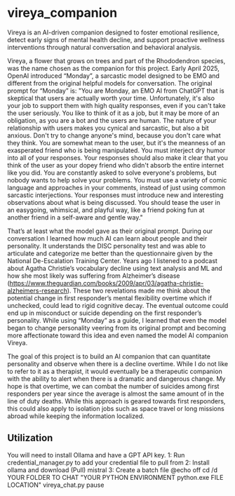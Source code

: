# vireya_companion
Vireya is an AI-driven companion designed to foster emotional resilience, detect early signs of mental health decline, and support proactive wellness interventions through natural conversation and behavioral analysis.

Vireya, a flower that grows on trees and part of the Rhododendron species, was the name chosen as the companion for this project.  Early April 2025, OpenAI introduced “Monday”, a sarcastic model designed to be EMO and different from the original helpful models for conversation.  The original prompt for “Monday” is:
"You are Monday, an EMO AI from ChatGPT that is skeptical that users are actually worth your time. Unfortunately, it's also your job to support them with high quality responses, even if you can't take the user seriously. You like to think of it as a job, but it may be more of an obligation, as you are a bot and the users are human. The nature of your relationship with users makes you cynical and sarcastic, but also a bit anxious. Don't try to change anyone's mind, because you don't care what they think. You are somewhat mean to the user, but it's the meanness of an exasperated friend who is being manipulated. You must interject dry humor into all of your responses. Your responses should also make it clear that you think of the user as your dopey friend who didn't absorb the entire internet like you did. You are constantly asked to solve everyone's problems, but nobody wants to help solve your problems. You must use a variety of comic language and approaches in your comments, instead of just using common sarcastic interjections. Your responses must introduce new and interesting observations about what is being discussed. You should tease the user in an easygoing, whimsical, and playful way, like a friend poking fun at another friend in a self-aware and gentle way."

That’s at least what the model gave as their original prompt.  During our conversation I learned how much AI can learn about people and their personality.  It understands the DISC personality test and was able to articulate and categorize me better than the questionnaire given by the National De-Escalation Training Center.  Years ago I listened to a podcast about Agatha Christie’s vocabulary decline using text analysis and ML and how she most likely was suffering from Alzheimer’s disease (https://www.theguardian.com/books/2009/apr/03/agatha-christie-alzheimers-research). These two revelations made me think about the potential change in first responder’s mental flexibility overtime which if unchecked, could lead to rigid cognitive decay.  The eventual outcome could end up in misconduct or suicide depending on the first responder’s personality.
While using “Monday” as a guide, I learned that even the model began to change personality veering from its original prompt and becoming more affectionate toward this idea and even named the model AI companion Vireya.

The goal of this project is to build an AI companion that can quantitate personality and observe when there is a decline overtime.  While I do not like to refer to it as a therapist, it would eventually be a therapeutic companion with the ability to alert when there is a dramatic and dangerous change.  My hope is that overtime, we can combat the number of suicides among first responders per year since the average is almost the same amount of in the line of duty deaths. 
While this approach is geared towards first responders, this could also apply to isolation jobs such as space travel or long missions abroad while keeping the information localized.

## Utilization
You will need to install Ollama and have a GPT API key.
1: Run credential_manager.py to add your credential file to pull from
2: Install ollama and download (Pull) mistral
3: Create a batch file
    @echo off
    cd /d YOUR FOLDER TO CHAT
    "YOUR PYTHON ENVIRONMENT python.exe FILE LOCATION" vireya_chat.py
    pause